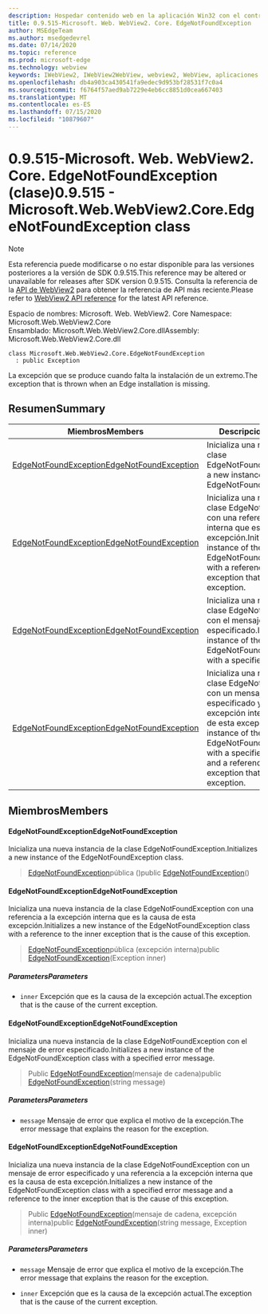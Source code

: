 ```yaml
---
description: Hospedar contenido web en la aplicación Win32 con el control Microsoft Edge WebView2
title: 0.9.515-Microsoft. Web. WebView2. Core. EdgeNotFoundException
author: MSEdgeTeam
ms.author: msedgedevrel
ms.date: 07/14/2020
ms.topic: reference
ms.prod: microsoft-edge
ms.technology: webview
keywords: IWebView2, IWebView2WebView, webview2, WebView, aplicaciones Win32, Win32, Edge, ICoreWebView2, ICoreWebView2Controller, control de explorador, HTML Edge
ms.openlocfilehash: db4a903ca430541fa9edec9d953bf28531f7c0a4
ms.sourcegitcommit: f6764f57aed9ab7229e4eb6cc8851d0cea667403
ms.translationtype: MT
ms.contentlocale: es-ES
ms.lasthandoff: 07/15/2020
ms.locfileid: "10879607"
---
```

# <span data-ttu-id="4d566-104">0.9.515-Microsoft. Web. WebView2. Core. EdgeNotFoundException (clase)</span><span class="sxs-lookup"><span data-stu-id="4d566-104">0.9.515 - Microsoft.Web.WebView2.Core.EdgeNotFoundException class</span></span> 

> [!NOTE]
> <span data-ttu-id="4d566-105">Esta referencia puede modificarse o no estar disponible para las versiones posteriores a la versión de SDK 0.9.515.</span><span class="sxs-lookup"><span data-stu-id="4d566-105">This reference may be altered or unavailable for releases after SDK version 0.9.515.</span></span> <span data-ttu-id="4d566-106">Consulta la referencia de la [API de WebView2](../../../webview2-api-reference.md) para obtener la referencia de API más reciente.</span><span class="sxs-lookup"><span data-stu-id="4d566-106">Please refer to [WebView2 API reference](../../../webview2-api-reference.md) for the latest API reference.</span></span>

<span data-ttu-id="4d566-107">Espacio de nombres: Microsoft. Web. WebView2. Core </span><span class="sxs-lookup"><span data-stu-id="4d566-107">Namespace: Microsoft.Web.WebView2.Core</span></span>\
<span data-ttu-id="4d566-108">Ensamblado: Microsoft.Web.WebView2.Core.dll</span><span class="sxs-lookup"><span data-stu-id="4d566-108">Assembly: Microsoft.Web.WebView2.Core.dll</span></span>

```
class Microsoft.Web.WebView2.Core.EdgeNotFoundException
  : public Exception
```

<span data-ttu-id="4d566-109">La excepción que se produce cuando falta la instalación de un extremo.</span><span class="sxs-lookup"><span data-stu-id="4d566-109">The exception that is thrown when an Edge installation is missing.</span></span>

## <span data-ttu-id="4d566-110">Resumen</span><span class="sxs-lookup"><span data-stu-id="4d566-110">Summary</span></span>

 <span data-ttu-id="4d566-111">Miembros</span><span class="sxs-lookup"><span data-stu-id="4d566-111">Members</span></span>                        | <span data-ttu-id="4d566-112">Descripciones</span><span class="sxs-lookup"><span data-stu-id="4d566-112">Descriptions</span></span>
--------------------------------|---------------------------------------------
[<span data-ttu-id="4d566-113">EdgeNotFoundException</span><span class="sxs-lookup"><span data-stu-id="4d566-113">EdgeNotFoundException</span></span>](#edgenotfoundexception) | <span data-ttu-id="4d566-114">Inicializa una nueva instancia de la clase EdgeNotFoundException.</span><span class="sxs-lookup"><span data-stu-id="4d566-114">Initializes a new instance of the EdgeNotFoundException class.</span></span>
[<span data-ttu-id="4d566-115">EdgeNotFoundException</span><span class="sxs-lookup"><span data-stu-id="4d566-115">EdgeNotFoundException</span></span>](#edgenotfoundexception) | <span data-ttu-id="4d566-116">Inicializa una nueva instancia de la clase EdgeNotFoundException con una referencia a la excepción interna que es la causa de esta excepción.</span><span class="sxs-lookup"><span data-stu-id="4d566-116">Initializes a new instance of the EdgeNotFoundException class with a reference to the inner exception that is the cause of this exception.</span></span>
[<span data-ttu-id="4d566-117">EdgeNotFoundException</span><span class="sxs-lookup"><span data-stu-id="4d566-117">EdgeNotFoundException</span></span>](#edgenotfoundexception) | <span data-ttu-id="4d566-118">Inicializa una nueva instancia de la clase EdgeNotFoundException con el mensaje de error especificado.</span><span class="sxs-lookup"><span data-stu-id="4d566-118">Initializes a new instance of the EdgeNotFoundException class with a specified error message.</span></span>
[<span data-ttu-id="4d566-119">EdgeNotFoundException</span><span class="sxs-lookup"><span data-stu-id="4d566-119">EdgeNotFoundException</span></span>](#edgenotfoundexception) | <span data-ttu-id="4d566-120">Inicializa una nueva instancia de la clase EdgeNotFoundException con un mensaje de error especificado y una referencia a la excepción interna que es la causa de esta excepción.</span><span class="sxs-lookup"><span data-stu-id="4d566-120">Initializes a new instance of the EdgeNotFoundException class with a specified error message and a reference to the inner exception that is the cause of this exception.</span></span>

## <span data-ttu-id="4d566-121">Miembros</span><span class="sxs-lookup"><span data-stu-id="4d566-121">Members</span></span>

#### <span data-ttu-id="4d566-122">EdgeNotFoundException</span><span class="sxs-lookup"><span data-stu-id="4d566-122">EdgeNotFoundException</span></span> 

<span data-ttu-id="4d566-123">Inicializa una nueva instancia de la clase EdgeNotFoundException.</span><span class="sxs-lookup"><span data-stu-id="4d566-123">Initializes a new instance of the EdgeNotFoundException class.</span></span>

> <span data-ttu-id="4d566-124">[EdgeNotFoundException](#edgenotfoundexception)pública ()</span><span class="sxs-lookup"><span data-stu-id="4d566-124">public [EdgeNotFoundException](#edgenotfoundexception)()</span></span>

#### <span data-ttu-id="4d566-125">EdgeNotFoundException</span><span class="sxs-lookup"><span data-stu-id="4d566-125">EdgeNotFoundException</span></span> 

<span data-ttu-id="4d566-126">Inicializa una nueva instancia de la clase EdgeNotFoundException con una referencia a la excepción interna que es la causa de esta excepción.</span><span class="sxs-lookup"><span data-stu-id="4d566-126">Initializes a new instance of the EdgeNotFoundException class with a reference to the inner exception that is the cause of this exception.</span></span>

> <span data-ttu-id="4d566-127">[EdgeNotFoundException](#edgenotfoundexception)pública (excepción interna)</span><span class="sxs-lookup"><span data-stu-id="4d566-127">public [EdgeNotFoundException](#edgenotfoundexception)(Exception inner)</span></span>

##### <span data-ttu-id="4d566-128">Parameters</span><span class="sxs-lookup"><span data-stu-id="4d566-128">Parameters</span></span>
* `inner` <span data-ttu-id="4d566-129">Excepción que es la causa de la excepción actual.</span><span class="sxs-lookup"><span data-stu-id="4d566-129">The exception that is the cause of the current exception.</span></span>

#### <span data-ttu-id="4d566-130">EdgeNotFoundException</span><span class="sxs-lookup"><span data-stu-id="4d566-130">EdgeNotFoundException</span></span> 

<span data-ttu-id="4d566-131">Inicializa una nueva instancia de la clase EdgeNotFoundException con el mensaje de error especificado.</span><span class="sxs-lookup"><span data-stu-id="4d566-131">Initializes a new instance of the EdgeNotFoundException class with a specified error message.</span></span>

> <span data-ttu-id="4d566-132">Public [EdgeNotFoundException](#edgenotfoundexception)(mensaje de cadena)</span><span class="sxs-lookup"><span data-stu-id="4d566-132">public [EdgeNotFoundException](#edgenotfoundexception)(string message)</span></span>

##### <span data-ttu-id="4d566-133">Parameters</span><span class="sxs-lookup"><span data-stu-id="4d566-133">Parameters</span></span>
* `message` <span data-ttu-id="4d566-134">Mensaje de error que explica el motivo de la excepción.</span><span class="sxs-lookup"><span data-stu-id="4d566-134">The error message that explains the reason for the exception.</span></span>

#### <span data-ttu-id="4d566-135">EdgeNotFoundException</span><span class="sxs-lookup"><span data-stu-id="4d566-135">EdgeNotFoundException</span></span> 

<span data-ttu-id="4d566-136">Inicializa una nueva instancia de la clase EdgeNotFoundException con un mensaje de error especificado y una referencia a la excepción interna que es la causa de esta excepción.</span><span class="sxs-lookup"><span data-stu-id="4d566-136">Initializes a new instance of the EdgeNotFoundException class with a specified error message and a reference to the inner exception that is the cause of this exception.</span></span>

> <span data-ttu-id="4d566-137">Public [EdgeNotFoundException](#edgenotfoundexception)(mensaje de cadena, excepción interna)</span><span class="sxs-lookup"><span data-stu-id="4d566-137">public [EdgeNotFoundException](#edgenotfoundexception)(string message, Exception inner)</span></span>

##### <span data-ttu-id="4d566-138">Parameters</span><span class="sxs-lookup"><span data-stu-id="4d566-138">Parameters</span></span>
* `message` <span data-ttu-id="4d566-139">Mensaje de error que explica el motivo de la excepción.</span><span class="sxs-lookup"><span data-stu-id="4d566-139">The error message that explains the reason for the exception.</span></span> 

* `inner` <span data-ttu-id="4d566-140">Excepción que es la causa de la excepción actual.</span><span class="sxs-lookup"><span data-stu-id="4d566-140">The exception that is the cause of the current exception.</span></span>

